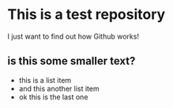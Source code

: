 # This is a test repository

I just want to find out how Github works!

## is this some smaller text?

* this is a list item
* and this another list item
* ok this is the last one
